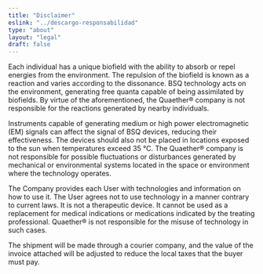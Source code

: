 ```yaml
---
title: "Disclaimer"
eslink: "../descargo-responsabilidad"
type: "about"
layout: "legal"
draft: false
---
```


Each individual has a unique biofield with the ability to absorb or repel energies from the environment. The repulsion of the biofield is known as a reaction and varies according to the dissonance.
BSQ technology acts on the environment, generating free quanta capable of being assimilated by biofields. By virtue of the aforementioned, the Quaether® company is not responsible for the reactions generated by nearby individuals.

Instruments capable of generating medium or high power electromagnetic (EM) signals can affect the signal of BSQ devices, reducing their effectiveness. The devices should also not be placed in locations exposed to the sun when temperatures exceed 35 °C.
The Quaether® company is not responsible for possible fluctuations or disturbances generated by mechanical or environmental systems located in the space or environment where the technology operates.

The Company provides each User with technologies and information on how to use it.
The User agrees not to use technology in a manner contrary to current laws. It is not a therapeutic device. It cannot be used as a replacement for medical indications or medications indicated by the treating professional.
Quaether® is not responsible for the misuse of technology in such cases.

The shipment will be made through a courier company, and the value of the invoice attached will be adjusted to reduce the local taxes that the buyer must pay.
